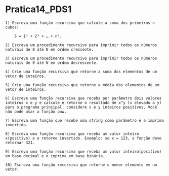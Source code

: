 # Pratica14_PDS1

    1) Escreva uma função recursiva que calcule a soma dos primeiros n cubos:
        
        S = 1³ + 2³ + … + n³.

    2) Escreva um procedimento recursivo para imprimir todos os números naturais de 0 até N em ordem crescente.

    3) Escreva um procedimento recursivo para imprimir todos os números naturais de 0 até N em ordem decrescente.

    4) Crie uma função recursiva que retorne a soma dos elementos de um vetor de inteiros.

    5) Crie uma função recursiva que retorne a média dos elementos de um vetor de inteiros.

    6) Escreve uma função recursiva que receba por parâmetro dois valores inteiros x e y e calcule e retorne o resultado de x^y (x elevado a y) para o programa principal, considere x e y inteiros positivos. Você não pode usar a função pow.

    7) Escreva uma função que recebe uma string como parâmetro e a imprima invertida.

    8) Escreva uma função recursiva que receba um valor inteiro x(positivo) e o retorne invertido. Exemplo: se x = 123, a função deve retornar 321.

    9) Escreva uma função recursiva que receba um valor inteiro(positivo) em base decimal e o imprima em base binária.

    10) Escreva uma função recursiva que retorne o menor elemento em um vetor.
